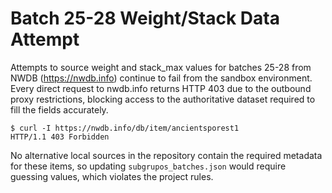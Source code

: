 # Batch 25-28 Weight/Stack Data Attempt

Attempts to source weight and stack_max values for batches 25-28 from NWDB (https://nwdb.info) continue to fail from the sandbox environment. Every direct request to nwdb.info returns HTTP 403 due to the outbound proxy restrictions, blocking access to the authoritative dataset required to fill the fields accurately.

```
$ curl -I https://nwdb.info/db/item/ancientsporest1
HTTP/1.1 403 Forbidden
```

No alternative local sources in the repository contain the required metadata for these items, so updating `subgrupos_batches.json` would require guessing values, which violates the project rules.
